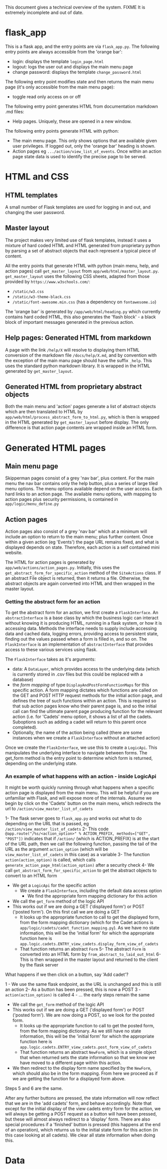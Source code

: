 This document gives a technical overview of the system. FIXME It is extremely incomplete and out of date.

# flask_app

This is a flask app, and the entry points are via `flask_app.py`. The following entry points are always accessible from the 'orange bar':

- login: displays the template `login_page.html`
- logout: logs the user out and displays the main menu page 
- change password: displays the template `change_password.html`

The following entry point modifies state and then returns the main menu page (it's only accessible from the main menu page):

- toggle read only access on or off 

The following entry point generates HTML from documentation markdown .md files:

- Help pages. Uniquely, these are opened in a new window. 

The following entry points generate HTML with python:

- The main menu page. This only shows options that are available given user privileges. If logged out, only the 'orange bar' heading is shown.
- Action pages eg `.../action/view_list_of_events`. Once within an action page state data is used to identify the precise page to be served.


# HTML and CSS

## HTML templates

A small number of Flask templates are used for logging in and out, and changing the user password.

## Master layout

The project makes very limited use of flask templates, instead it uses a mixture of hard coded HTML and HTML generated from proprietary python by parsing a set of abstract objects that each represent a typical piece of content.

All the entry points that generate HTML with python (main menu, help, and action pages) call `get_master_layout` from `app/web/html/master_layout.py`.
`get_master_layout` uses the following CSS sheets, adapted from those provided by `https://www.w3schools.com/`:

- `/static/w3.css`
- `/static/w3-theme-black.css`
- `/static/font-awesome.min.css` (has a dependency on `fontawesome.io`)

The 'orange bar' is generated by `/app/web/html/heading.py` which currently contains hard coded HTML, this also generates the 'flash block' - a black block of important messages generated in the previous action.

## Help pages: Generated HTML from markdown

A page with the link `/help/X` will resolve to displaying them HTML conversion of the markdown file `/docs/help/X.md`, and by convention with the exception of the main manu page should have the suffix `_help`. This uses the standard python markdown library. It is wrapped in the HTML generated by `get_master_layout`.

## Generated HTML from proprietary abstract objects

Both the main menu and 'action' pages generate a list of abstract objects which are then translated to HTML by `app/web/html/process_abstract_form_to_html.py`, which is then is wrapped in the HTML generated by `get_master_layout` before display. The only difference is that action page contents are wrapped inside an HTML form.

# Generated HTML pages

## Main menu page

Skipperman pages consist of a grey 'nav bar', plus content. For the main menu the nav bar contains only the help button, plus a series of large tiled menu options. The menu options available depend on the user access. Each hard links to an action page. The available menu options, with mapping to action pages plus security permissions, is contained in `app/logic/menu_define.py` 

## Action pages

Action pages also consist of a grey 'nav bar' which at a minimum will include an option to return to the main menu; plus further content. Once within a given action (eg 'Events') the page URL remains fixed, and what is displayed depends on state. Therefore, each action is a self contained mini website. 

The HTML for action pages is generated by `app/web/actions/action_pages.py`. Initially, this uses the `get_abstract_form_for_specific_action` method of the `SiteActions` class. If an abstract File object is returned, then it returns a file. Otherwise, the abstract objects are again converted into HTML and then wrapped in the master layout.

### Getting the abstract form for an action

To get the abstract form for an action, we first create a `FlaskInterface`. An `abstractInterface` is a base class by which the business logic can interact without knowing it is producing HTML, running in a flask system, or how it is accessing data. Methods the interface needs to supply include accessing data and cached data, logging errors, providing access to persistent state, finding out the values passed when a form is filled in, and so on. The `FlaskInterface` is an implementation of `abstractInterface` that provides access to these various services using flask. 

The `FlaskInterface` takes as it's arguments:
- data: A `DataLayer`, which provides access to the underlying data (which is currently stored in .csv files but this could be replaced with a database)
- the *form mapping* of type `DisplayAndPostFormFunctionMaps` for this specific action. A form mapping dictates which functions are called on the GET and POST HTTP request methods for the initial action page, and defines the tree of such functions within an action. This is required so that sub action pages know who their parent page is, and so the initial call can find the ultimate parent page producing function for the relevant action (i.e. for 'Cadets' menu option, it shows a list of all the cadets. Suboptions such as adding a cadet will return to this parent once completed).
- Optionally, the name of the action being called (there are some instances when we create a `FlaskInterface` without an attached action) 

Once we create the `FlaskInterface`, we use this to create a `LogicApi`. This manipulates the underlying interface to navigate between forms. The get_form method is the entry point to determine which form is returned, depending on the underlying state.

### An example of what happens with an action - inside LogicApi

It might be worth quickly running through what happens when a specific action page is displayed from the main menu. This will be helpful if you are unfamiliar with Flask, and will expose more of the internals. Assume we begin by click on the 'Cadets' button on the main menu, which redirects the url to `/action/view_master_list_of_cadets`

1- The flask server goes to `flask_app.py` and works out what to do depending on the URL that is passed, eg `/action/view_master_list_of_cadets`
2- This code `@app.route("/%s/<action_option>" % ACTION_PREFIX, methods=["GET", "POST"])` indicates that if `/action/` (which is ACTION_PREFIX) is at the start of the URL path, then we call the following function, passing the tail of the URL as the argument `action_option` (which will be `view_master_list_of_cadets` in this case) as a variable
3- The function `action(action_option)` is called, which calls `generate_action_page_html(action_option)` after a security check
4- We call `get_abstract_form_for_specific_action` to get the abstract objects to convert to an HTML form
  - We get a `LogicApi` for the specific action
    - We create a `FlaskInterface`, including the default data access option
      - We find the appropriate form mapping dictionary for this action
  - We call the `get_form` method of the logic API
  - This works out if we are doing a GET ('displayed form') or POST ('posted form'). On this first call we are doing a GET
    - It looks up the appropriate function to call to get the displayed form, from the form mapping dictionary (which for the Cadet actions is `app/logic/cadets/cadet_function_mapping.py`). As we have no state information, this will be the 'initial form' for which the appropriate function here is `app.logic.cadets.ENTRY_view_cadets.display_form_view_of_cadets`
    - That function returns an abstract `Form`
5- The abstract `Form` is converted into an HTML form by `from_abstract_to_laid_out_html`
6- This is then wrapped in the master layout and returned to the client by the flask server

What happens if we then click on a button, say 'Add cadet'?

1 - We use the same flask endpoint, as the URL is unchanged and this is still an action
2- As a button has been pressed, this is now a POST
3 -`action(action_option)` is called
4 - ... the early steps remain the same
  - We call the `get_form` method of the logic API
  - This works out if we are doing a GET ('displayed form') or POST ('posted form'). We are now doing a POST, so we look for the posted form.
    - It looks up the appropriate function to call to get the posted form, from the form mapping dictionary. As we still have no state information, this will be the 'initial form' for which the appropriate function here is `app.logic.cadets.ENTRY_view_cadets.post_form_view_of_cadets`
    - That function returns an abstract `NewForm`, which is a simple object that when returned sets the state information so that we know we have moved to a different page within this action.  
  - We then redirect to the display form name specified by the `NewForm`, which should also be in the form mapping. From here we proceed as if we are getting the function for a displayed form above.  

Steps 5 and 6 are the same.

After any further buttons are pressed, the state information will now reflect that we are in the 'add cadets' form, and behave accordingly. Note that except for the initial display of the view cadets entry form for the action, we will always be getting a POST request as a button will have been pressed, but these will almost always redirect to a 'display' form. There are also special procedures if a 'finished' button is pressed (this happens at the end of an operation), which returns us to the initial state form for this action (in this case looking at all cadets). We clear all state information when doing this.

# Data

